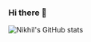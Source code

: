 ### Hi there 👋

![Nikhil's GitHub stats](https://technikhil314-readme-stats.vercel.app/api?username=technikhil314&count_private=true&theme=dark)

<!--
**technikhil314/technikhil314** is a ✨ _special_ ✨ repository because its `README.md` (this file) appears on your GitHub profile.

Here are some ideas to get you started:

- 🔭 I’m currently working on ...
- 🌱 I’m currently learning ...
- 👯 I’m looking to collaborate on ...
- 🤔 I’m looking for help with ...
- 💬 Ask me about ...
- 📫 How to reach me: ...
- 😄 Pronouns: ...
- ⚡ Fun fact: ...
-->
